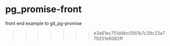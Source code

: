 # pg_promise-front
front end example to git_pg-promise
>>>>>>> e3a61ec751d4bc0561b7c29c23a779251e6082ff
